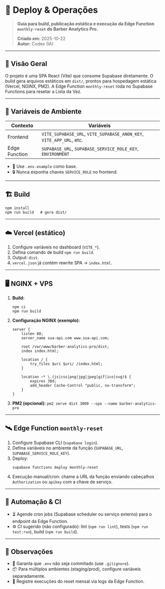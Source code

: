 # 🚀 Deploy & Operações

> **Guia para build, publicação estática e execução da Edge Function `monthly-reset` do Barber Analytics Pro.**
>
> **Criado em:** 2025-10-22  
> **Autor:** Codex (IA)

---

## 🎯 Visão Geral

O projeto é uma SPA React (Vite) que consome Supabase diretamente. O build gera arquivos estáticos em `dist/`, prontos para hospedagem estática (Vercel, NGINX, PM2). A Edge Function `monthly-reset` roda no Supabase Functions para resetar a Lista da Vez.

---

## 🔑 Variáveis de Ambiente

| Contexto | Variáveis |
|----------|-----------|
| Frontend | `VITE_SUPABASE_URL`, `VITE_SUPABASE_ANON_KEY`, `VITE_APP_URL`, etc. |
| Edge Function | `SUPABASE_URL`, `SUPABASE_SERVICE_ROLE_KEY`, `ENVIRONMENT` |

- 📝 Use `.env.example` como base.  
- 🔒 Nunca exponha chaves `SERVICE_ROLE` no frontend.

---

## 🏗️ Build

```
npm install
npm run build   # gera dist/
```

---

## ☁️ Vercel (estático)

1. Configure variáveis no dashboard (`VITE_*`).  
2. Defina comando de build `npm run build`.  
3. Output: `dist`.  
4. `vercel.json` já contém rewrite SPA → `index.html`.

---

## 🖥️ NGINX + VPS

1. **Build:**
   ```
   npm ci
   npm run build
   ```
2. **Configuração NGINX (exemplo):**
   ```
   server {
       listen 80;
       server_name sua-api.com www.sua-api.com;

       root /var/www/barber-analytics-pro/dist;
       index index.html;

       location / {
           try_files $uri $uri/ /index.html;
       }

       location ~* \.(js|css|png|jpg|jpeg|gif|ico|svg)$ {
           expires 30d;
           add_header Cache-Control "public, no-transform";
       }
   }
   ```
3. **PM2 (opcional):** `pm2 serve dist 3000 --spa --name barber-analytics-pro`

---

## 🛰️ Edge Function `monthly-reset`

1. Configure Supabase CLI (`supabase login`).
2. Defina variáveis no ambiente da função (`SUPABASE_URL`, `SUPABASE_SERVICE_ROLE_KEY`).
3. Deploy:
   ```
   supabase functions deploy monthly-reset
   ```
4. Execução manual/cron: chame a URL da função enviando cabeçalhos `Authorization` ou `apikey` com a chave de serviço.

---

## 🔁 Automação & CI

- ⏳ Agende cron jobs (Supabase scheduler ou serviço externo) para o endpoint da Edge Function.
- ⚙️ CI sugerido (não configurado): lint (`npm run lint`), tests (`npm run test:run`), build (`npm run build`).

---

## 📌 Observações

- 📄 Garanta que `.env` não seja commitado (use `.gitignore`).
- 📦 Para múltiplos ambientes (staging/prod), configure variáveis separadamente.
- 🧾 Registre execuções do reset mensal via logs da Edge Function.


